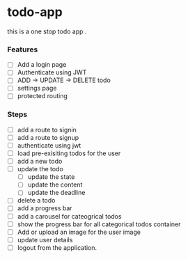 # todo-app
this is a one stop todo app .

### Features

* [ ] Add a login page
* [ ] Authenticate using JWT
* [ ] ADD -> UPDATE -> DELETE todo
* [ ] settings page
* [ ] protected routing

### Steps

* [ ] add a route to signin
* [ ] add a route to signup
* [ ] authenticate using jwt
* [ ] load pre-exisiting todos for the user
* [ ] add a new todo
* [ ] update the todo
    * [ ] update the state
    * [ ] update the content
    * [ ] update the deadline
* [ ] delete a todo
* [ ] add a progress bar 
* [ ] add a carousel for cateogrical todos
* [ ] show the progress bar for all categorical todos container
* [ ] Add or upload an image for the user image
* [ ] update user details
* [ ] logout from the application. 

